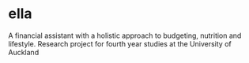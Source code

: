 # ella
A financial assistant with a holistic approach to budgeting, nutrition and lifestyle. 
Research project for fourth year studies at the University of Auckland

